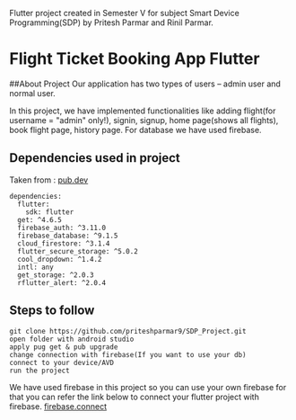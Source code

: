 Flutter project created in Semester V for subject Smart Device Programming(SDP) by Pritesh Parmar and Rinil Parmar.
# Flight Ticket Booking App Flutter

##About Project
Our application has two types of users – admin user and normal user.

In this project, we have implemented functionalities like adding flight(for username = "admin" only!), signin, signup, home page(shows all flights), book flight page, history page. For database we have used firebase. 



## Dependencies used in project
Taken from : [pub.dev](https://pub.dev/packages)
```
dependencies:
  flutter:
    sdk: flutter
  get: ^4.6.5
  firebase_auth: ^3.11.0
  firebase_database: ^9.1.5
  cloud_firestore: ^3.1.4
  flutter_secure_storage: ^5.0.2
  cool_dropdown: ^1.4.2
  intl: any
  get_storage: ^2.0.3
  rflutter_alert: ^2.0.4
  ```
  
  ## Steps to follow
  ```
  git clone https://github.com/priteshparmar9/SDP_Project.git
  open folder with android studio
  apply pug get & pub upgrade
  change connection with firebase(If you want to use your db)
  connect to your device/AVD
  run the project
  ```
  
  We have used firebase in this project so you can use your own firebase for that you can refer the link below to connect your flutter project with firebase.
  [firebase.connect](https://firebase.google.com/docs/flutter/setup?platform=android)
